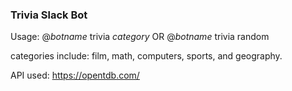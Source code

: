### Trivia Slack Bot
Usage: @*botname* trivia *category* OR @*botname* trivia random 

categories include: film, math, computers, sports, and geography. 

API used: https://opentdb.com/
